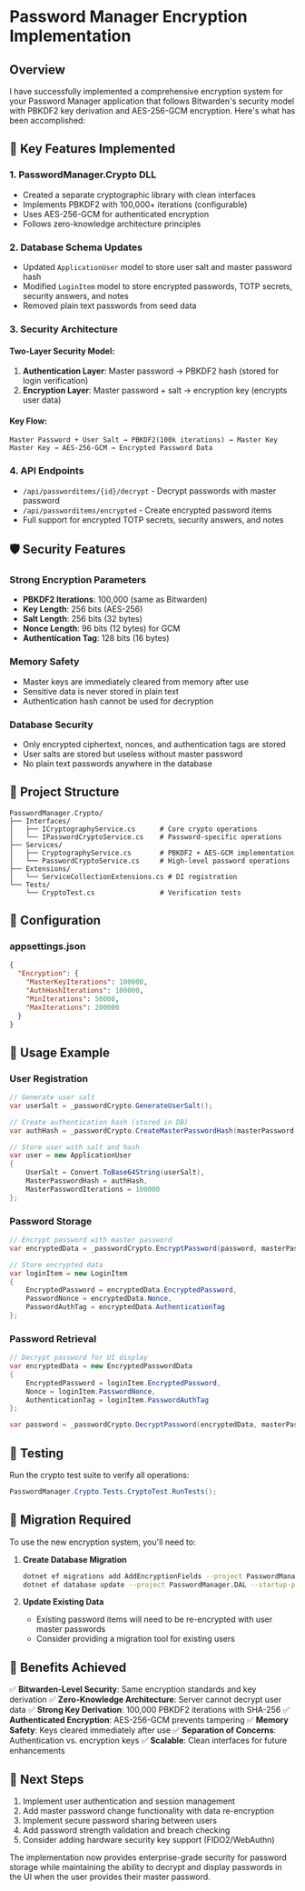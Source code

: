 # Password Manager Encryption Implementation

## Overview

I have successfully implemented a comprehensive encryption system for your Password Manager application that follows Bitwarden's security model with PBKDF2 key derivation and AES-256-GCM encryption. Here's what has been accomplished:

## 🔐 Key Features Implemented

### 1. **PasswordManager.Crypto DLL**
- Created a separate cryptographic library with clean interfaces
- Implements PBKDF2 with 100,000+ iterations (configurable)
- Uses AES-256-GCM for authenticated encryption
- Follows zero-knowledge architecture principles

### 2. **Database Schema Updates**
- Updated `ApplicationUser` model to store user salt and master password hash
- Modified `LoginItem` model to store encrypted passwords, TOTP secrets, security answers, and notes
- Removed plain text passwords from seed data

### 3. **Security Architecture**

#### Two-Layer Security Model:
1. **Authentication Layer**: Master password → PBKDF2 hash (stored for login verification)
2. **Encryption Layer**: Master password + salt → encryption key (encrypts user data)

#### Key Flow:
```
Master Password + User Salt → PBKDF2(100k iterations) → Master Key
Master Key → AES-256-GCM → Encrypted Password Data
```

### 4. **API Endpoints**
- `/api/passworditems/{id}/decrypt` - Decrypt passwords with master password
- `/api/passworditems/encrypted` - Create encrypted password items
- Full support for encrypted TOTP secrets, security answers, and notes

## 🛡️ Security Features

### Strong Encryption Parameters
- **PBKDF2 Iterations**: 100,000 (same as Bitwarden)
- **Key Length**: 256 bits (AES-256)
- **Salt Length**: 256 bits (32 bytes)
- **Nonce Length**: 96 bits (12 bytes) for GCM
- **Authentication Tag**: 128 bits (16 bytes)

### Memory Safety
- Master keys are immediately cleared from memory after use
- Sensitive data is never stored in plain text
- Authentication hash cannot be used for decryption

### Database Security
- Only encrypted ciphertext, nonces, and authentication tags are stored
- User salts are stored but useless without master password
- No plain text passwords anywhere in the database

## 📁 Project Structure

```
PasswordManager.Crypto/
├── Interfaces/
│   ├── ICryptographyService.cs      # Core crypto operations
│   └── IPasswordCryptoService.cs    # Password-specific operations
├── Services/
│   ├── CryptographyService.cs       # PBKDF2 + AES-GCM implementation
│   └── PasswordCryptoService.cs     # High-level password operations
├── Extensions/
│   └── ServiceCollectionExtensions.cs # DI registration
└── Tests/
    └── CryptoTest.cs                # Verification tests
```

## 🔧 Configuration

### appsettings.json
```json
{
  "Encryption": {
    "MasterKeyIterations": 100000,
    "AuthHashIterations": 100000,
    "MinIterations": 50000,
    "MaxIterations": 200000
  }
}
```

## 🚀 Usage Example

### User Registration
```csharp
// Generate user salt
var userSalt = _passwordCrypto.GenerateUserSalt();

// Create authentication hash (stored in DB)
var authHash = _passwordCrypto.CreateMasterPasswordHash(masterPassword, userSalt);

// Store user with salt and hash
var user = new ApplicationUser
{
    UserSalt = Convert.ToBase64String(userSalt),
    MasterPasswordHash = authHash,
    MasterPasswordIterations = 100000
};
```

### Password Storage
```csharp
// Encrypt password with master password
var encryptedData = _passwordCrypto.EncryptPassword(password, masterPassword, userSalt);

// Store encrypted data
var loginItem = new LoginItem
{
    EncryptedPassword = encryptedData.EncryptedPassword,
    PasswordNonce = encryptedData.Nonce,
    PasswordAuthTag = encryptedData.AuthenticationTag
};
```

### Password Retrieval
```csharp
// Decrypt password for UI display
var encryptedData = new EncryptedPasswordData
{
    EncryptedPassword = loginItem.EncryptedPassword,
    Nonce = loginItem.PasswordNonce,
    AuthenticationTag = loginItem.PasswordAuthTag
};

var password = _passwordCrypto.DecryptPassword(encryptedData, masterPassword, userSalt);
```

## 🧪 Testing

Run the crypto test suite to verify all operations:
```csharp
PasswordManager.Crypto.Tests.CryptoTest.RunTests();
```

## 🔄 Migration Required

To use the new encryption system, you'll need to:

1. **Create Database Migration**
   ```bash
   dotnet ef migrations add AddEncryptionFields --project PasswordManager.DAL --startup-project PasswordManager.API
   dotnet ef database update --project PasswordManager.DAL --startup-project PasswordManager.API
   ```

2. **Update Existing Data**
   - Existing password items will need to be re-encrypted with user master passwords
   - Consider providing a migration tool for existing users

## 🌟 Benefits Achieved

✅ **Bitwarden-Level Security**: Same encryption standards and key derivation
✅ **Zero-Knowledge Architecture**: Server cannot decrypt user data
✅ **Strong Key Derivation**: 100,000 PBKDF2 iterations with SHA-256
✅ **Authenticated Encryption**: AES-256-GCM prevents tampering
✅ **Memory Safety**: Keys cleared immediately after use
✅ **Separation of Concerns**: Authentication vs. encryption keys
✅ **Scalable**: Clean interfaces for future enhancements

## 🔐 Next Steps

1. Implement user authentication and session management
2. Add master password change functionality with data re-encryption
3. Implement secure password sharing between users
4. Add password strength validation and breach checking
5. Consider adding hardware security key support (FIDO2/WebAuthn)

The implementation now provides enterprise-grade security for password storage while maintaining the ability to decrypt and display passwords in the UI when the user provides their master password.
